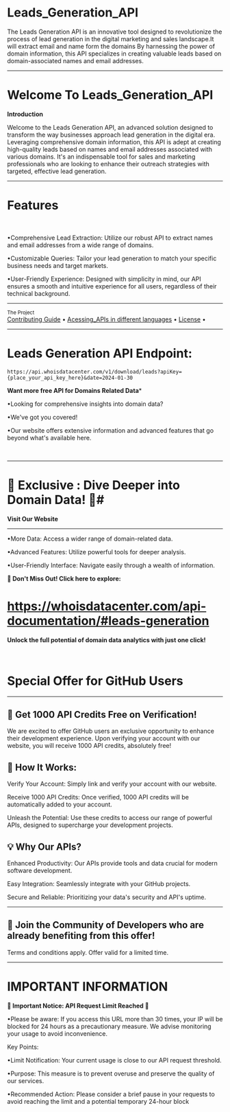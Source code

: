 # Leads_Generation_API
The Leads Generation API is an innovative tool designed to revolutionize the process of lead generation in the digital marketing and sales landscape.It will extract email and name form the domains By harnessing the power of domain information, this API specializes in creating valuable leads based on domain-associated names and email addresses.


___
# Welcome To Leads_Generation_API
 
**Introduction**

Welcome to the Leads Generation API, an advanced solution designed to transform the way businesses approach lead generation in the digital era. Leveraging comprehensive domain information, this API is adept at creating high-quality leads based on names and email addresses associated with various domains. It's an indispensable tool for sales and marketing professionals who are looking to enhance their outreach strategies with targeted, effective lead generation.
 <br />

 ___


# Features
<br />



•Comprehensive Lead Extraction: Utilize our robust API to extract names and email addresses from a wide range of domains.
<br />

•Customizable Queries: Tailor your lead generation to match your specific business needs and target markets.
<br />

•User-Friendly Experience: Designed with simplicity in mind, our API ensures a smooth and intuitive experience for all users, regardless of their technical background.
<br />

  ___
 <div >
    <sub>The Project</sub>
    <br />
    <a href="Contributing Guide/Contributing Guide.md">Contributing Guide</a> •
    <a href="Acessing_APIs">Acessing_APIs in different languages</a> •
    <a href="License/License.md">License</a> •
    
    
___

# Leads Generation API Endpoint:
```
https://api.whoisdatacenter.com/v1/download/leads?apiKey={place_your_api_key_here}&date=2024-01-30
```


**Want more free API for Domains Related Data***
<br/>

•Looking for comprehensive insights into domain data? 
<br/>

•We've got you covered! 
<br/>

•Our website offers extensive information and advanced features that go beyond what's available here.


<br/>


___

# 🌟 Exclusive : Dive Deeper into Domain Data! 🌟# 

**Visit Our Website**

___
•More Data: Access a wider range of domain-related data.
<br/>

•Advanced Features: Utilize powerful tools for deeper analysis.
<br/>

•User-Friendly Interface: Navigate easily through a wealth of information.
<br/>

 **🔗 Don't Miss Out! Click here to explore:** 
 # https://whoisdatacenter.com/api-documentation/#leads-generation

**Unlock the full potential of domain data analytics with just one click!**


<br/>






# Special Offer for GitHub Users
---

**🚀 Get 1000 API Credits Free on Verification!**
---
We are excited to offer GitHub users an exclusive opportunity to enhance their development experience. Upon verifying your account with our website, you will receive 1000 API credits, absolutely free!

**🔑 How It Works:**
---
Verify Your Account: Simply link and verify your account with our website.
<br/>

Receive 1000 API Credits: Once verified, 1000 API credits will be automatically added to your account.
<br/>

Unleash the Potential: Use these credits to access our range of powerful APIs, designed to supercharge your development projects.
<br/>

**💡 Why Our APIs?**
---
Enhanced Productivity: Our APIs provide tools and data crucial for modern software development.
<br/>

Easy Integration: Seamlessly integrate with your GitHub projects.
<br/>

Secure and Reliable: Prioritizing your data's security and API's uptime.
<br/>

___


**🌟 Join the Community of Developers who are already benefiting from this offer!**
---

Terms and conditions apply. Offer valid for a limited time.





___

# IMPORTANT INFORMATION


**🚨 Important Notice: API Request Limit Reached 🚨**

•Please be aware: If you access this URL more than 30 times, your IP will be blocked for 24 hours as a precautionary measure. We advise monitoring your usage to avoid inconvenience.

Key Points:

•Limit Notification: Your current usage is close to our API request threshold.
<br/>

•Purpose: This measure is to prevent overuse and preserve the quality of our services.
<br/>

•Recommended Action: Please consider a brief pause in your requests to avoid reaching the limit and a potential temporary 24-hour block

